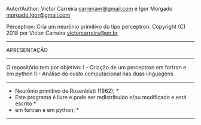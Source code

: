 Autor/Author: Victor Carreira <carreiravr@gmail.com> e Igor Morgado <morgado.igor@gmail.com>

Perceptron: Cria um neurônio primitivo do tipo perceptron.
Copyright (C) 2018 por Victor Carreira <victorcarreira@on.br>

*************
APRESENTAÇÃO
*************

O repositório tem por objetivo:
I - Criação de um perceptron em fortran e em python
II - Análise do custo computacional nas duas linguagens 

**********************************************************************************
* Neurônio primitivo de Rosenblatt (1962);                                       *
* Este programa é livre e pode ser redistribuído e/ou modificado  e está escrito *
* em fortran e em python;                                                        *
**********************************************************************************


